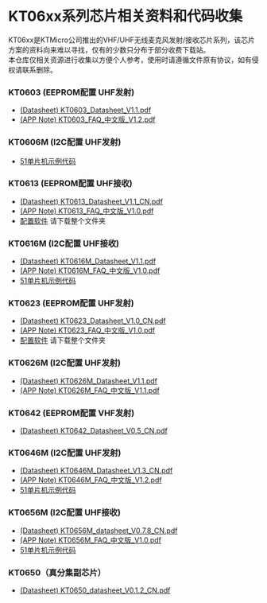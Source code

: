 # KT06xx系列芯片相关资料和代码收集

KT06xx是KTMicro公司推出的VHF/UHF无线麦克风发射/接收芯片系列，该芯片方案的资料向来难以寻找，仅有的少数只分布于部分收费下载站。  
本仓库仅相关资源进行收集以方便个人参考，使用时请遵循文件原有协议，如有侵权请联系删除。

### KT0603 (EEPROM配置 UHF发射)
 - [(Datasheet) KT0603_Datasheet_V1.1.pdf](datasheets/KT0603_Datasheet_V1.1.pdf) 
 - [(APP Note)  KT0603_FAQ_中文版_V1.2.pdf](datasheets/KT0603_FAQ_中文版_V1.2.pdf) 
 
### KT0606M (I2C配置 UHF发射)
 - [51单片机示例代码](democode/KT060xM_Handheld_demoboard)

### KT0613 (EEPROM配置 UHF接收)
 - [(Datasheet) KT0613_Datasheet_V1.1_CN.pdf](datasheets/KT0613_Datasheet_V1.1_CN.pdf) 
 - [(APP Note)  KT0613_FAQ_中文版_V1.0.pdf](datasheets/KT0613_FAQ_中文版_V1.0.pdf) 
 - [配置软件](tools) 请下载整个文件夹

### KT0616M (I2C配置 UHF接收)
 - [(Datasheet) KT0616M_Datasheet_V1.1.pdf](datasheets/KT0616M_Datasheet_V1.1.pdf) 
 - [(APP Note)  KT0616M_FAQ_中文版_V1.0.pdf](datasheets/KT0616M_FAQ_中文版_V1.0.pdf) 
 - [51单片机示例代码](democode/KT061xM_demoboard)

### KT0623 (EEPROM配置 UHF发射)
 - [(Datasheet) KT0623_Datasheet_V1.0_CN.pdf](datasheets/KT0623_Datasheet_V1.0_CN.pdf) 
 - [(APP Note)  KT0623_FAQ_中文版_V1.0.pdf](datasheets/KT0623_FAQ_中文版_V1.0.pdf) 
 - [配置软件](tools) 请下载整个文件夹
 
### KT0626M (I2C配置 UHF发射)
 - [(Datasheet) KT0626M_Datasheet_V1.1.pdf](datasheets/KT0626M_Datasheet_V1.1.pdf) 
 - [(APP Note)  KT0626M_FAQ_中文版_V1.1.pdf](datasheets/KT0626M_FAQ_中文版_V1.1.pdf) 
 
### KT0642 (EEPROM配置 VHF发射)
 - [(Datasheet) KT0642_Datasheet_V0.5_CN.pdf](datasheets/KT0642_Datasheet_V0.5_CN.pdf) 

### KT0646M (I2C配置 UHF发射)
 - [(Datasheet) KT0646M_Datasheet_V1.3_CN.pdf](datasheets/KT0646M_Datasheet_V1.3_CN.pdf) 
 - [(APP Note)  KT0646M_FAQ_中文版_V1.2.pdf](datasheets/KT0646M_FAQ_中文版_V1.2.pdf) 
 - [51单片机示例代码](democode/KT0646M_demoboard)

### KT0656M (I2C配置 UHF接收)
 - [(Datasheet) KT0656M_datasheet_V0.7.8_CN.pdf](datasheets/KT0656M_datasheet_V0.7.8_CN.pdf) 
 - [(APP Note)  KT0656M_FAQ_中文版_V1.0.pdf](datasheets/KT0656M_FAQ_中文版_V1.0.pdf) 
 - [51单片机示例代码](democode/KT0656M_demoboard)

### KT0650（真分集副芯片）
 - [(Datasheet) KT0650_datasheet_V0.1.2_CN.pdf](datasheets/KT0650_datasheet_V0.1.2_CN.pdf) 
